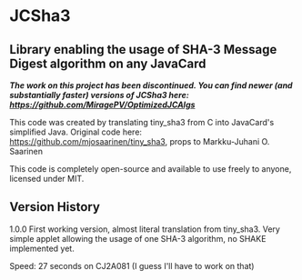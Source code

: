 # JCSha3
## Library enabling the usage of SHA-3 Message Digest algorithm on any JavaCard 

**_The work on this project has been discontinued. You can find newer (and substantially faster) versions of JCSha3 here:
https://github.com/MiragePV/OptimizedJCAlgs_**

This code was created by translating tiny_sha3 from C into JavaCard's simplified Java. Original code here: https://github.com/mjosaarinen/tiny_sha3, props to Markku-Juhani O. Saarinen

This code is completely open-source and available to use freely to anyone, licensed under MIT.

## Version History

1.0.0
First working version, almost literal translation from tiny_sha3. Very simple applet allowing the usage of one SHA-3 algorithm, no SHAKE implemented yet.

Speed: 27 seconds on CJ2A081 (I guess I'll have to work on that)
